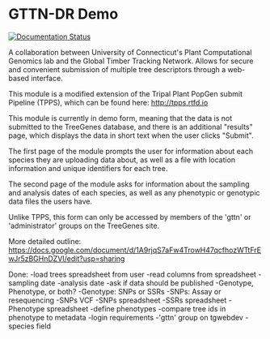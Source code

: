 # GTTN-DR Demo
[![Documentation Status](https://readthedocs.org/projects/gttn-dr/badge/?version=latest)](https://gttn-dr.readthedocs.io/en/latest/?badge=latest)

A collaboration between University of Connecticut's Plant Computational Genomics
lab and the Global Timber Tracking Network. Allows for secure and convenient 
submission of multiple tree descriptors through a web-based interface.

This module is a modified extension of the Tripal Plant PopGen submit Pipeline (TPPS), which can be found here: http://tpps.rtfd.io

This module is currently in demo form, meaning that the data is not submitted to the TreeGenes database, and there is an additional "results" page, which displays the data in short text when the user clicks "Submit".

The first page of the module prompts the user for information about each species they are uploading data about, as well as a file with location information and unique identifiers for each tree.

The second page of the module asks for information about the sampling and analysis dates of each species, as well as any phenotypic or genotypic data files the users have. 

Unlike TPPS, this form can only be accessed by members of the 'gttn' or 'administrator' groups on the TreeGenes site.

More detailed outline: https://docs.google.com/document/d/1A9rjqS7aFw4TrowH47qcfhozWTtFrEwJr5zBGHnDZVI/edit?usp=sharing

Done:
    -load trees spreadsheet from user
    -read columns from spreadsheet
    -sampling date
    -analysis date
    -ask if data should be published
    -Genotype, Phenotype, or both?
    -Genotype: SNPs or SSRs
    -SNPs: Assay or resequencing
    -SNPs VCF
    -SNPs spreadsheet
    -SSRs spreadsheet
    -Phenotype spreadsheet
    -define phenotypes
    -compare tree ids in phenotype to metadata
    -login requirements
    -'gttn' group on tgwebdev
    -species field
